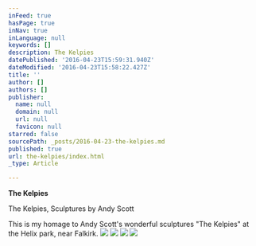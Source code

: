 ```yaml
---
inFeed: true
hasPage: true
inNav: true
inLanguage: null
keywords: []
description: The Kelpies
datePublished: '2016-04-23T15:59:31.940Z'
dateModified: '2016-04-23T15:58:22.427Z'
title: ''
author: []
authors: []
publisher:
  name: null
  domain: null
  url: null
  favicon: null
starred: false
sourcePath: _posts/2016-04-23-the-kelpies.md
published: true
url: the-kelpies/index.html
_type: Article

---
```

**The Kelpies**

The Kelpies, Sculptures by Andy Scott

This is my homage to Andy Scott's wonderful sculptures "The Kelpies" at the Helix park, near Falkirk.
![](https://the-grid-user-content.s3-us-west-2.amazonaws.com/e206818a-d1e9-434b-ab3e-94a1bc3cc8d4.jpg)
![](https://the-grid-user-content.s3-us-west-2.amazonaws.com/93c19bb4-d9e3-4bf2-90e8-2315c99cddcc.jpg)
![](https://the-grid-user-content.s3-us-west-2.amazonaws.com/256e5e95-2391-4f12-9763-43d7654bdc3d.jpg)
![](https://the-grid-user-content.s3-us-west-2.amazonaws.com/a5a10268-4c36-47fe-842e-105a68713de2.jpg)